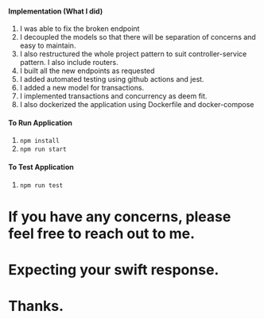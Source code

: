 #### Implementation (What I did)

1.  I was able to fix the broken endpoint
1.  I decoupled the models so that there will be separation of concerns and easy to maintain.
1.  I also restructured the whole project pattern to suit controller-service pattern. I also include routers.
1.  I built all the new endpoints as requested
1.  I added automated testing using github actions and jest.
1.  I added a new model for transactions.
1.  I implemented transactions and concurrency as deem fit.
1.  I also dockerized the application using Dockerfile and docker-compose


#### To Run Application
1. `npm install`
1.  `npm run start`



#### To Test Application
1.  `npm run test`


# If you have any concerns, please feel free to reach out to me.
# Expecting your swift response. 
# Thanks.